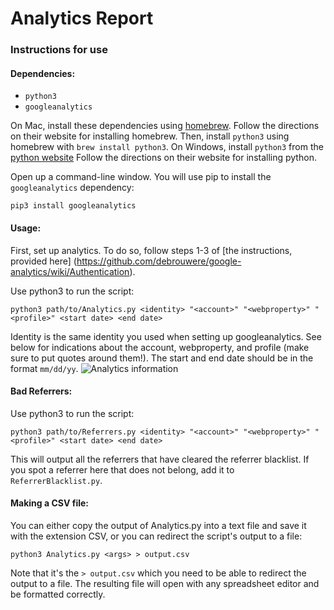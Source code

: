 # Analytics Report

### Instructions for use

#### Dependencies:

- `python3`
- `googleanalytics`

On Mac, install these dependencies using [homebrew](http://brew.sh/). Follow the directions on their website for
installing homebrew. Then, install `python3` using homebrew with `brew install python3`.
On Windows, install `python3` from the [python website](https://www.python.org/) Follow the directions on their website
for installing python.

Open up a command-line window. You will use pip to install the `googleanalytics` dependency:
```
pip3 install googleanalytics
```

#### Usage:

First, set up analytics. To do so, follow steps 1-3 of [the instructions, provided here]
(https://github.com/debrouwere/google-analytics/wiki/Authentication).

Use python3 to run the script:
```
python3 path/to/Analytics.py <identity> "<account>" "<webproperty>" "<profile>" <start date> <end date>
```

Identity is the same identity you used when setting up googleanalytics.
See below for indications about the account, webproperty, and profile (make sure to put quotes around them!).
The start and end date should be in the format `mm/dd/yy`.
![Analytics information](http://i.imgur.com/Rm5UVNu.png)

#### Bad Referrers:
Use python3 to run the script:
```
python3 path/to/Referrers.py <identity> "<account>" "<webproperty>" "<profile>" <start date> <end date>
```

This will output all the referrers that have cleared the referrer blacklist. If you spot a referrer here that does not
belong, add it to `ReferrerBlacklist.py`.


#### Making a CSV file:

You can either copy the output of Analytics.py into a text file and save it with the extension CSV, or you can redirect
the script's output to a file:
```
python3 Analytics.py <args> > output.csv
```

Note that it's the `> output.csv` which you need to be able to redirect the output to a file. The resulting file will
open with any spreadsheet editor and be formatted correctly.